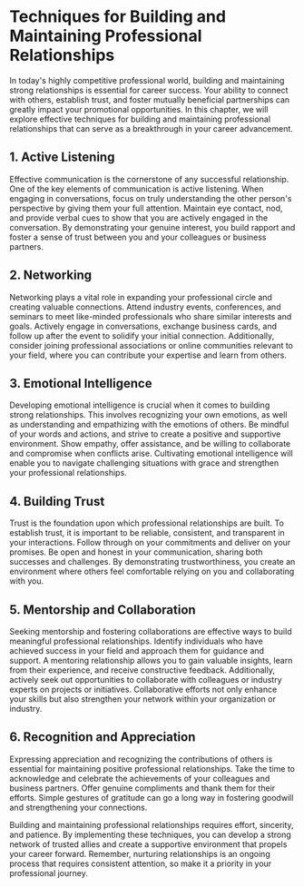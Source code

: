 Techniques for Building and Maintaining Professional Relationships
=============================================================================

In today's highly competitive professional world, building and maintaining strong relationships is essential for career success. Your ability to connect with others, establish trust, and foster mutually beneficial partnerships can greatly impact your promotional opportunities. In this chapter, we will explore effective techniques for building and maintaining professional relationships that can serve as a breakthrough in your career advancement.

1\. Active Listening
-------------------

Effective communication is the cornerstone of any successful relationship. One of the key elements of communication is active listening. When engaging in conversations, focus on truly understanding the other person's perspective by giving them your full attention. Maintain eye contact, nod, and provide verbal cues to show that you are actively engaged in the conversation. By demonstrating your genuine interest, you build rapport and foster a sense of trust between you and your colleagues or business partners.

2\. Networking
-------------

Networking plays a vital role in expanding your professional circle and creating valuable connections. Attend industry events, conferences, and seminars to meet like-minded professionals who share similar interests and goals. Actively engage in conversations, exchange business cards, and follow up after the event to solidify your initial connection. Additionally, consider joining professional associations or online communities relevant to your field, where you can contribute your expertise and learn from others.

3\. Emotional Intelligence
-------------------------

Developing emotional intelligence is crucial when it comes to building strong relationships. This involves recognizing your own emotions, as well as understanding and empathizing with the emotions of others. Be mindful of your words and actions, and strive to create a positive and supportive environment. Show empathy, offer assistance, and be willing to collaborate and compromise when conflicts arise. Cultivating emotional intelligence will enable you to navigate challenging situations with grace and strengthen your professional relationships.

4\. Building Trust
-----------------

Trust is the foundation upon which professional relationships are built. To establish trust, it is important to be reliable, consistent, and transparent in your interactions. Follow through on your commitments and deliver on your promises. Be open and honest in your communication, sharing both successes and challenges. By demonstrating trustworthiness, you create an environment where others feel comfortable relying on you and collaborating with you.

5\. Mentorship and Collaboration
-------------------------------

Seeking mentorship and fostering collaborations are effective ways to build meaningful professional relationships. Identify individuals who have achieved success in your field and approach them for guidance and support. A mentoring relationship allows you to gain valuable insights, learn from their experience, and receive constructive feedback. Additionally, actively seek out opportunities to collaborate with colleagues or industry experts on projects or initiatives. Collaborative efforts not only enhance your skills but also strengthen your network within your organization or industry.

6\. Recognition and Appreciation
-------------------------------

Expressing appreciation and recognizing the contributions of others is essential for maintaining positive professional relationships. Take the time to acknowledge and celebrate the achievements of your colleagues and business partners. Offer genuine compliments and thank them for their efforts. Simple gestures of gratitude can go a long way in fostering goodwill and strengthening your connections.

Building and maintaining professional relationships requires effort, sincerity, and patience. By implementing these techniques, you can develop a strong network of trusted allies and create a supportive environment that propels your career forward. Remember, nurturing relationships is an ongoing process that requires consistent attention, so make it a priority in your professional journey.
